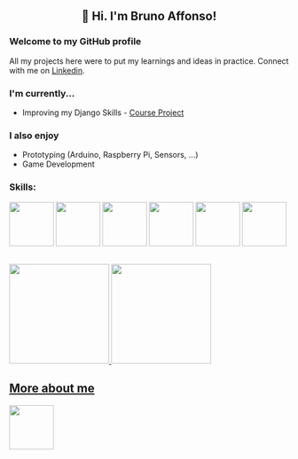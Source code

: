 ## <p align=center>👋 Hi. I'm Bruno Affonso!   </p> 

### Welcome to my GitHub profile
All my projects here were to put my learnings and ideas in practice. Connect with me on [Linkedin](https://www.linkedin.com/in/brunoaffonso27/).

### I'm currently...
* Improving my Django Skills - [Course Project](https://github.com/brunoaffonso/eventex-wttd)

### I also enjoy
* Prototyping (Arduino, Raspberry Pi, Sensors, ...)
* Game Development


### Skills:
<p>
<img src="https://cdn.jsdelivr.net/gh/devicons/devicon/icons/python/python-original.svg" width="80" height="80" />
<img src="https://cdn.jsdelivr.net/gh/devicons/devicon/icons/django/django-plain-wordmark.svg" width="80" height="80" />
<img src="https://cdn.jsdelivr.net/gh/devicons/devicon/icons/javascript/javascript-original.svg" width="80" height="80" />
<img src="https://cdn.jsdelivr.net/gh/devicons/devicon/icons/html5/html5-original.svg" width="80" height="80" />
<img src="https://cdn.jsdelivr.net/gh/devicons/devicon/icons/css3/css3-original.svg" width="80" height="80" />
<img src="https://cdn.jsdelivr.net/gh/devicons/devicon/icons/postgresql/postgresql-plain.svg" width="80" height="80" />
</p>

##
<div>  <a href="https://github.com/brunoaffonso">  <img height="180em" src="https://github-readme-stats.vercel.app/api/top-langs/?username=brunoaffonso&layout=compact&langs_count=7&theme=vue-dark"/>  <img height="180em" src="https://github-readme-stats.vercel.app/api?username=brunoaffonso&show_icons=true&theme=vue-dark&include_all_commits=true&count_private=true"/>  </div>

## More about me
[<img src="https://cdn.jsdelivr.net/gh/devicons/devicon/icons/linkedin/linkedin-original.svg" width="80" height="80" />](https://www.linkedin.com/in/brunoaffonso27/)
